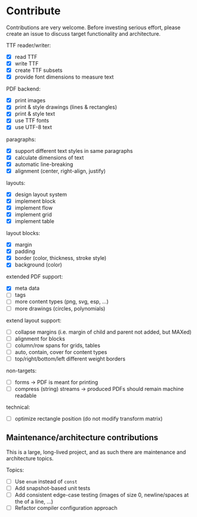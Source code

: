 # Contribute

Contributions are very welcome. Before investing serious effort, please create an issue to discuss target functionality
and architecture.

TTF reader/writer:

- [x] read TTF
- [x] write TTF
- [x] create TTF subsets
- [x] provide font dimensions to measure text

PDF backend:

- [x] print images
- [x] print & style drawings (lines & rectangles)
- [x] print & style text
- [x] use TTF fonts
- [x] use UTF-8 text

paragraphs:

- [x] support different text styles in same paragraphs
- [x] calculate dimensions of text
- [x] automatic line-breaking
- [x] alignment (center, right-align, justify)

layouts:

- [x] design layout system
- [x] implement block
- [x] implement flow
- [x] implement grid
- [x] implement table

layout blocks:

- [x] margin
- [x] padding
- [x] border (color, thickness, stroke style)
- [x] background (color)

extended PDF support:

- [x] meta data
- [ ] tags
- [ ] more content types (png, svg, esp, ...)
- [ ] more drawings (circles, polynomials)

extend layout support:

- [ ] collapse margins (i.e. margin of child and parent not added, but MAXed)
- [ ] alignment for blocks
- [ ] column/row spans for grids, tables
- [ ] auto, contain, cover for content types
- [ ] top/right/bottom/left different weight borders

non-targets:

- [ ] forms -> PDF is meant for printing
- [ ] compress (string) streams -> produced PDFs should remain machine readable

technical:

- [ ] optimize rectangle position (do not modify transform matrix)

## Maintenance/architecture contributions

This is a large, long-lived project, and as such there are maintenance and architecture topics.

Topics:
- [ ] Use `enum` instead of `const`
- [ ] Add snapshot-based unit tests
- [ ] Add consistent edge-case testing (images of size 0, newline/spaces at the of a line, ...)
- [ ] Refactor compiler configuration approach
